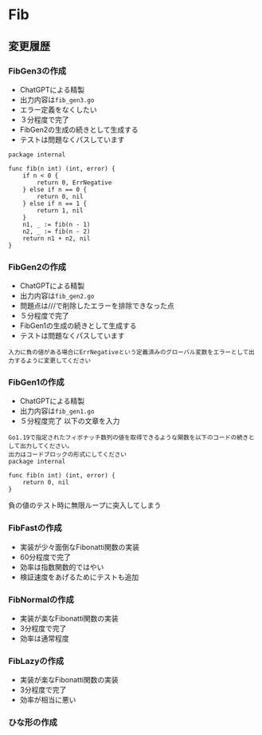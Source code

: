 # Fib

## 変更履歴

### FibGen3の作成
- ChatGPTによる精製
- 出力内容は`fib_gen3.go`
- エラー定義をなくしたい
- ３分程度で完了
- FibGen2の生成の続きとして生成する
- テストは問題なくパスしています
```
package internal

func fib(n int) (int, error) {
	if n < 0 {
		return 0, ErrNegative
	} else if n == 0 {
		return 0, nil
	} else if n == 1 {
		return 1, nil
	}
	n1, _ := fib(n - 1)
	n2, _ := fib(n - 2)
	return n1 + n2, nil
}
```

### FibGen2の作成
- ChatGPTによる精製
- 出力内容は`fib_gen2.go`
- 問題点は///で削除したエラーを排除できなった点
- ５分程度で完了
- FibGen1の生成の続きとして生成する
- テストは問題なくパスしています
```
入力に負の値がある場合にErrNegativeという定義済みのグローバル変数をエラーとして出力するように変更してください
```

### FibGen1の作成
- ChatGPTによる精製
- 出力内容は`fib_gen1.go`
- ５分程度完了
以下の文章を入力
```
Go1.19で指定されたフィボナッチ数列の値を取得できるような関数を以下のコードの続きとして出力してください。
出力はコードブロックの形式にしてください
package internal

func fib(n int) (int, error) {
	return 0, nil
}
```
負の値のテスト時に無限ループに突入してしまう

### FibFastの作成
- 実装が少々面倒なFibonatti関数の実装
- 60分程度で完了
- 効率は指数関数的ではやい
- 検証速度をあげるためにテストも追加
### FibNormalの作成
- 実装が楽なFibonatti関数の実装
- 3分程度で完了
- 効率は通常程度

### FibLazyの作成
- 実装が楽なFibonatti関数の実装
- 3分程度で完了
- 効率が相当に悪い

### ひな形の作成

